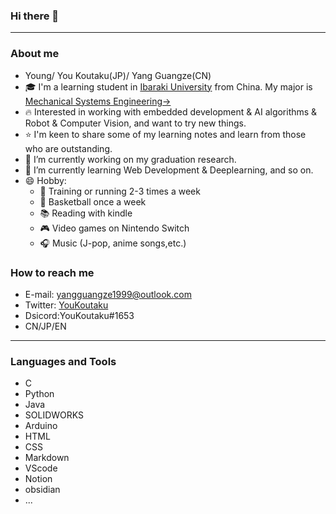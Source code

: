 ### Hi there 👋

---
### About me
-  Young/ You Koutaku(JP)/ Yang Guangze(CN) 
- 🎓 I'm a learning student in [Ibaraki University](https://www.ibaraki.ac.jp/) from China.  My major is [Mechanical Systems Engineering→](http://nyushi.eng.ibaraki.ac.jp/department_intro/#p001)
- 🔥 Interested in working with embedded development & AI algorithms & Robot & Computer Vision, and want to try new things. 
- ⭐ I'm keen to share some of my learning notes and learn from those who are outstanding.
- 🔭 I’m currently working on my graduation research.
- 🌱 I’m currently learning Web Development & Deeplearning, and so on.
- 😄 Hobby: 
  - 💪 Training or running 2-3 times a week
  - 🏀 Basketball once a week
  - 📚 Reading with kindle
  - 🎮 Video games on Nintendo Switch
  - 🎧 Music (J-pop, anime songs,etc.)

### How to reach me
- E-mail: yangguangze1999@outlook.com
- Twitter: [YouKoutaku](https://mobile.twitter.com/You_Koutaku)
- Dsicord:YouKoutaku#1653
- CN/JP/EN
 
---
### Languages and Tools
- C
- Python
- Java
- SOLIDWORKS
- Arduino
- HTML
- CSS
- Markdown
- VScode
- Notion
- obsidian
- ...
